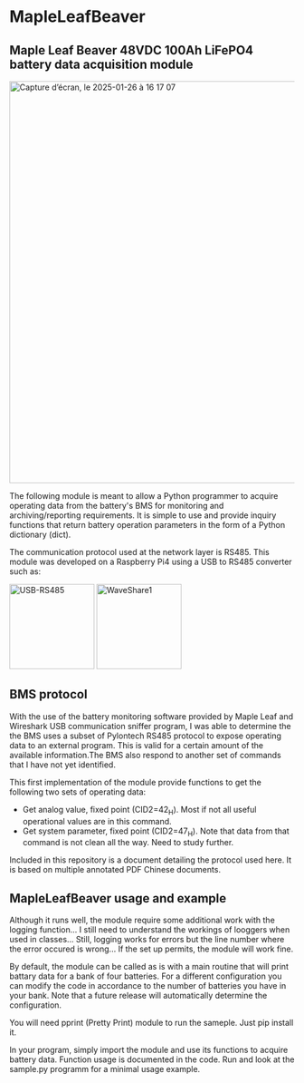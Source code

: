 # MapleLeafBeaver
## Maple Leaf Beaver 48VDC 100Ah LiFePO4 battery data acquisition module

<img width="709" alt="Capture d’écran, le 2025-01-26 à 16 17 07" src="https://github.com/user-attachments/assets/d4dba9e6-7269-456e-a4b6-d3098938aa78" />

The following module is meant to allow a Python programmer to acquire operating data from the battery's BMS for monitoring and archiving/reporting requirements. It is simple to use and provide inquiry functions that return battery operation parameters in the form of a Python dictionary (dict).

The communication protocol used at the network layer is RS485. This module was developed on a Raspberry Pi4 using a USB to RS485 converter such as:

<img width="150" alt="USB-RS485" src="https://github.com/user-attachments/assets/700b02ee-b9ce-4ee4-8112-9c86c05fcfe0" />
<img width="150" alt="WaveShare1" src="https://github.com/user-attachments/assets/07b59fe4-521b-4cc6-9f26-51c1745c5972" />


## BMS protocol
With the use of the battery monitoring software provided by Maple Leaf and Wireshark USB communication sniffer program, I was able to determine the the BMS uses a subset of Pylontech RS485 protocol to expose operating data to an external program. This is valid for a certain amount of the available information.The BMS also respond to another set of commands that I have not yet identified.

This first implementation of the module provide functions to get the following two sets of operating data:
- Get analog value, fixed point (CID2=42<sub>H</sub>). Most if not all useful operational values are in this command.
- Get system parameter, fixed point (CID2=47<sub>H</sub>). Note that data from that command is not clean all the way. Need to study further.

Included in this repository is a document detailing the protocol used here. It is based on multiple annotated PDF Chinese documents.

## MapleLeafBeaver usage and example

Although it runs well, the module require some additional work with the logging function... I still need to understand the workings of looggers when used in classes... Still, logging works for errors but the line number where the error occured is wrong... If the set up permits, the module will work fine.

By default, the module can be called as is with a main routine that will print battary data for a bank of four batteries. For a different configuration you can modify the code in accordance to the number of batteries you have in your bank. Note that a future release will automatically determine the configuration.

You will need pprint (Pretty Print) module to run the sameple. Just pip install it.

In your program, simply import the module and use its functions to acquire battery data. Function usage is documented in the code.
Run and look at the sample.py programm for a minimal usage example.

